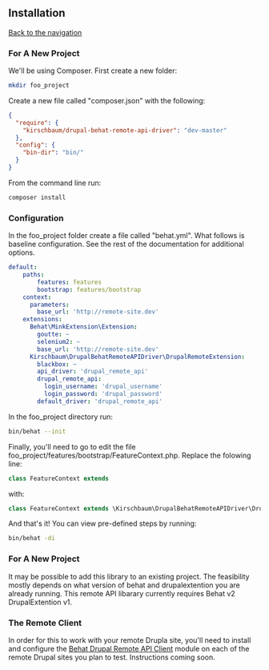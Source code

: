 ## Installation
[Back to the navigation](https://github.com/kirschbaum/drupal-behat-remote-api-driver#documentation)


### For A New Project

We'll be using Composer. First create a new folder:

```sh
mkdir foo_project
```

Create a new file called "composer.json" with the following:

```json
{
  "require": {
    "kirschbaum/drupal-behat-remote-api-driver": "dev-master"
  },
  "config": {
    "bin-dir": "bin/"
  }
}
```

From the command line run:

```sh
composer install
```

### Configuration

In the foo_project folder create a file called "behat.yml". What follows is baseline configuration. See the rest of the documentation for additional options.

```yml
default:
    paths:
        features: features
        bootstrap: features/bootstrap
    context:
      parameters:
        base_url: 'http://remote-site.dev'
    extensions:
      Behat\MinkExtension\Extension:
        goutte: ~
        selenium2: ~
        base_url: 'http://remote-site.dev'
      Kirschbaum\DrupalBehatRemoteAPIDriver\DrupalRemoteExtension:
        blackbox: ~
        api_driver: 'drupal_remote_api'
        drupal_remote_api:
          login_username: 'drupal_username'
          login_password: 'drupal_password'
        default_driver: 'drupal_remote_api'
```

In the foo_project directory run:

```sh
bin/behat --init
```

Finally, you'll need to go to edit the file foo_project/features/bootstrap/FeatureContext.php. Replace the folowing line:

```php
class FeatureContext extends 
```
with:
```php
class FeatureContext extends \Kirschbaum\DrupalBehatRemoteAPIDriver\DrupalRemoteContext
```

And that's it! You can view pre-defined steps by running:

```sh
bin/behat -di
```

### For A New Project
It may be possible to add this library to an existing project. The feasibility mostly depends on what version of behat and drupalextention you are already running. This remote API libarary currently requires Behat v2 DrupalExtention v1.

### The Remote Client
In order for this to work with your remote Drupla site, you'll need to install and configure the [Behat Drupal Remote API Client](https://github.com/kirschbaum/drupal-behat-remote-api-client) module on each of the remote Drupal sites you plan to test. Instructions coming soon.
